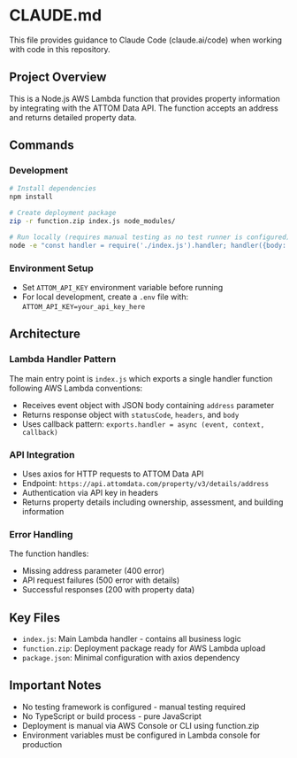 # CLAUDE.md

This file provides guidance to Claude Code (claude.ai/code) when working with code in this repository.

## Project Overview

This is a Node.js AWS Lambda function that provides property information by integrating with the ATTOM Data API. The function accepts an address and returns detailed property data.

## Commands

### Development
```bash
# Install dependencies
npm install

# Create deployment package
zip -r function.zip index.js node_modules/

# Run locally (requires manual testing as no test runner is configured)
node -e "const handler = require('./index.js').handler; handler({body: JSON.stringify({address: 'YOUR_ADDRESS_HERE'})}, {}, (err, res) => console.log(err || res))"
```

### Environment Setup
- Set `ATTOM_API_KEY` environment variable before running
- For local development, create a `.env` file with: `ATTOM_API_KEY=your_api_key_here`

## Architecture

### Lambda Handler Pattern
The main entry point is `index.js` which exports a single handler function following AWS Lambda conventions:
- Receives event object with JSON body containing `address` parameter
- Returns response object with `statusCode`, `headers`, and `body`
- Uses callback pattern: `exports.handler = async (event, context, callback)`

### API Integration
- Uses axios for HTTP requests to ATTOM Data API
- Endpoint: `https://api.attomdata.com/property/v3/details/address`
- Authentication via API key in headers
- Returns property details including ownership, assessment, and building information

### Error Handling
The function handles:
- Missing address parameter (400 error)
- API request failures (500 error with details)
- Successful responses (200 with property data)

## Key Files

- `index.js`: Main Lambda handler - contains all business logic
- `function.zip`: Deployment package ready for AWS Lambda upload
- `package.json`: Minimal configuration with axios dependency

## Important Notes

- No testing framework is configured - manual testing required
- No TypeScript or build process - pure JavaScript
- Deployment is manual via AWS Console or CLI using function.zip
- Environment variables must be configured in Lambda console for production